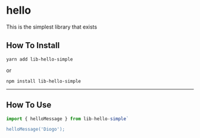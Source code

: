 # hello
This is the simplest library that exists


## How To Install
`yarn add lib-hello-simple`

or

`npm install lib-hello-simple`

------------

## How To Use

```js
import { helloMessage } from lib-hello-simple`

helloMessage('Diogo');
```
